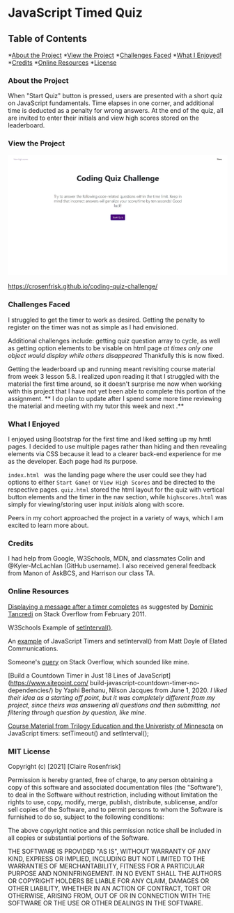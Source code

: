 # JavaScript Timed Quiz

## Table of Contents
*[About the Project](About-the-Project)
*[View the Project](View-The-Project)
*[Challenges Faced](#Challenges-Faced)
*[What I Enjoyed!](#What-I-Enjoyed)
*[Credits](Credits)
*[Online Resources](Online-Rescoures)
*[License](License)
### About the Project

When "Start Quiz" button is pressed, users are presented with a short quiz on JavaScript fundamentals. Time elapses in one corner, and additional time is deducted as a penalty for wrong answers. At the end of the quiz, all are invited to enter their initials and view high scores stored on the leaderboard. 

### View the Project

![Screenshot of JavaScript Quiz](assets\images\QuizProjectHome.jpg)

https://crosenfrisk.github.io/coding-quiz-challenge/

### Challenges Faced

I struggled to get the timer to work as desired. Getting the penalty to register on the timer was not as simple as I had envisioned.

Additional challenges include: getting quiz question array to cycle, as well as getting option elements to be visable on html page *at times only one object would display while others disappeared* Thankfully this is now fixed.

Getting the leaderboard up and running meant revisiting course material from week 3 lesson 5.8. I realized upon reading it that I struggled with the material the first time around, so it doesn't surprise me now when working with this project that I have not yet been able to complete this portion of the assignment. ** I do plan to update after I spend some more time reviewing the material and meeting with my tutor this week and next .**


### What I Enjoyed

I enjoyed using Bootstrap for the first time and liked setting up my hmtl pages. I decided to use multiple pages rather than hiding and then revealing elements via CSS because it lead to a clearer back-end experience for me as the developer. Each page had its purpose. 

`index.html ` was the landing page where the user could see they had options to either `Start Game!` or `View High Scores` and be directed to the respective pages. `quiz.html` stored the html layout for the quiz with vertical button elements and the timer in the nav section, while `highscores.html` was simply for viewing/storing user input *initials* along with score.

Peers in my cohort approached the project in a variety of ways, which I am excited to learn more about.
### Credits

I had help from Google, W3Schools, MDN, and classmates Colin and @Kyler-McLachlan (GitHub username). I also received general feedback from Manon of AskBCS, and Harrison our class TA.

### Online Resources

[Displaying a message after a timer completes](https://stackoverflow.com/questions/5083534/how-do-you-display-a-message-once-a-javascript-function-restarts) as suggested by [Dominic Tancredi](https://stackoverflow.com/users/1247659/dominic-tancredi) on Stack Overflow from February 2011.


W3Schools Example of [setInterval()](https://www.w3schools.com/jsref/tryit.asp?filename=tryjsref_win_setinterval3).

An [example](https://www.elated.com/javascript-timers-with-settimeout-and-setinterval/) of JavaScript Timers and setInterval() from Matt Doyle of Elated Communications.

Someone's [query](https://stackoverflow.com/questions/4435776/simple-clock-that-counts-down-from-30-seconds-and-executes-a-function-afterward) on Stack Overflow, which sounded like mine.

[Build a Countdown Timer in Just 18 Lines of JavaScript](https://www.sitepoint.com/
build-javascript-countdown-timer-no-dependencies/) by Yaphi Berhanu, Nilson Jacques from June 1, 2020. *I liked their idea as a starting off point, but it was completely different from my project, since theirs was answering all questions and then submitting, not filtering through question by question, like mine.*

[Course Material from Trilogy Education and the Univeristy of Minnesota](https://courses.bootcampspot.com/courses/1215/pages/5-dot-5-4-schedule-task-auditing?module_item_id=367554) on JavaScript timers: setTimeout() and setInterval();

### MIT License

Copyright (c) [2021] [Claire Rosenfrisk]

Permission is hereby granted, free of charge, to any person obtaining a copy
of this software and associated documentation files (the "Software"), to deal
in the Software without restriction, including without limitation the rights
to use, copy, modify, merge, publish, distribute, sublicense, and/or sell
copies of the Software, and to permit persons to whom the Software is
furnished to do so, subject to the following conditions:

The above copyright notice and this permission notice shall be included in all
copies or substantial portions of the Software.

THE SOFTWARE IS PROVIDED "AS IS", WITHOUT WARRANTY OF ANY KIND, EXPRESS OR
IMPLIED, INCLUDING BUT NOT LIMITED TO THE WARRANTIES OF MERCHANTABILITY,
FITNESS FOR A PARTICULAR PURPOSE AND NONINFRINGEMENT. IN NO EVENT SHALL THE
AUTHORS OR COPYRIGHT HOLDERS BE LIABLE FOR ANY CLAIM, DAMAGES OR OTHER
LIABILITY, WHETHER IN AN ACTION OF CONTRACT, TORT OR OTHERWISE, ARISING FROM,
OUT OF OR IN CONNECTION WITH THE SOFTWARE OR THE USE OR OTHER DEALINGS IN THE
SOFTWARE.